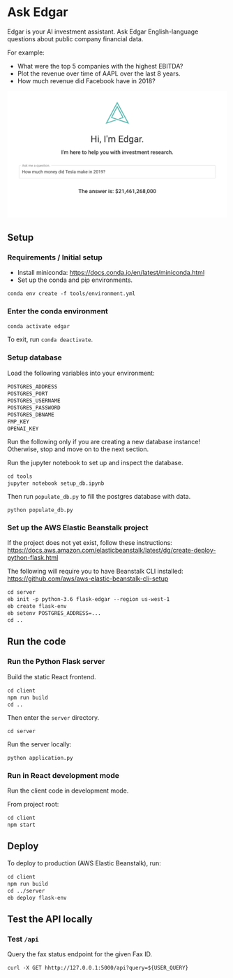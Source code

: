 # Ask Edgar

Edgar is your AI investment assistant.
Ask Edgar English-language questions about public company financial data.

For example:
- What were the top 5 companies with the highest EBITDA?
- Plot the revenue over time of AAPL over the last 8 years.
- How much revenue did Facebook have in 2018?

![screenshot](https://github.com/asta-li/edgar/blob/main/screenshot1.png?raw=true)

## Setup

### Requirements / Initial setup
- Install miniconda: https://docs.conda.io/en/latest/miniconda.html
- Set up the conda and pip environments.
```
conda env create -f tools/environment.yml
```

### Enter the conda environment
```
conda activate edgar
```
To exit, run `conda deactivate`.


### Setup database
Load the following variables into your environment:
```
POSTGRES_ADDRESS
POSTGRES_PORT
POSTGRES_USERNAME
POSTGRES_PASSWORD
POSTGRES_DBNAME
FMP_KEY
OPENAI_KEY
```
Run the following only if you are creating a new database instance! Otherwise, stop and move on to the next section.

Run the jupyter notebook to set up and inspect the database.
```
cd tools
jupyter notebook setup_db.ipynb
```
Then run `populate_db.py` to fill the postgres database with data.
```
python populate_db.py
```

### Set up the AWS Elastic Beanstalk project
If the project does not yet exist, follow these instructions:
https://docs.aws.amazon.com/elasticbeanstalk/latest/dg/create-deploy-python-flask.html

The following will require you to have Beanstalk CLI installed:
https://github.com/aws/aws-elastic-beanstalk-cli-setup

```
cd server
eb init -p python-3.6 flask-edgar --region us-west-1
eb create flask-env
eb setenv POSTGRES_ADDRESS=...
cd ..
```

## Run the code

### Run the Python Flask server
Build the static React frontend.
```
cd client
npm run build
cd ..
```
Then enter the `server` directory.
```
cd server
```
Run the server locally:
```
python application.py
```

### Run in React development mode
Run the client code in development mode.

From project root:
```
cd client
npm start
```

## Deploy

To deploy to production (AWS Elastic Beanstalk), run:
```
cd client
npm run build
cd ../server
eb deploy flask-env
```

## Test the API locally

### Test `/api`

Query the fax status endpoint for the given Fax ID.
```
curl -X GET hhttp://127.0.0.1:5000/api?query=${USER_QUERY}
```